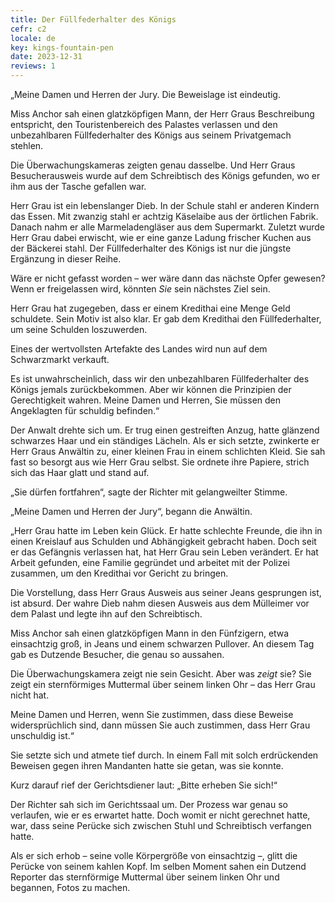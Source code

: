 ```yaml
---
title: Der Füllfederhalter des Königs
cefr: c2
locale: de
key: kings-fountain-pen
date: 2023-12-31
reviews: 1
---
```


„Meine Damen und Herren der Jury. Die Beweislage ist eindeutig.

Miss Anchor sah einen glatzköpfigen Mann, der Herr Graus Beschreibung entspricht, den Touristenbereich des Palastes verlassen und den unbezahlbaren Füllfederhalter des Königs aus seinem Privatgemach stehlen.

Die Überwachungskameras zeigten genau dasselbe. Und Herr Graus Besucherausweis wurde auf dem Schreibtisch des Königs gefunden, wo er ihm aus der Tasche gefallen war.

Herr Grau ist ein lebenslanger Dieb. In der Schule stahl er anderen Kindern das Essen. Mit zwanzig stahl er achtzig Käselaibe aus der örtlichen Fabrik. Danach nahm er alle Marmeladengläser aus dem Supermarkt. Zuletzt wurde Herr Grau dabei erwischt, wie er eine ganze Ladung frischer Kuchen aus der Bäckerei stahl. Der Füllfederhalter des Königs ist nur die jüngste Ergänzung in dieser Reihe.

Wäre er nicht gefasst worden – wer wäre dann das nächste Opfer gewesen? Wenn er freigelassen wird, könnten *Sie* sein nächstes Ziel sein.

Herr Grau hat zugegeben, dass er einem Kredithai eine Menge Geld schuldete. Sein Motiv ist also klar. Er gab dem Kredithai den Füllfederhalter, um seine Schulden loszuwerden.

Eines der wertvollsten Artefakte des Landes wird nun auf dem Schwarzmarkt verkauft.

Es ist unwahrscheinlich, dass wir den unbezahlbaren Füllfederhalter des Königs jemals zurückbekommen. Aber wir können die Prinzipien der Gerechtigkeit wahren. Meine Damen und Herren, Sie müssen den Angeklagten für schuldig befinden.“

Der Anwalt drehte sich um. Er trug einen gestreiften Anzug, hatte glänzend schwarzes Haar und ein ständiges Lächeln. Als er sich setzte, zwinkerte er Herr Graus Anwältin zu, einer kleinen Frau in einem schlichten Kleid. Sie sah fast so besorgt aus wie Herr Grau selbst. Sie ordnete ihre Papiere, strich sich das Haar glatt und stand auf.

„Sie dürfen fortfahren“, sagte der Richter mit gelangweilter Stimme.

„Meine Damen und Herren der Jury“, begann die Anwältin.

„Herr Grau hatte im Leben kein Glück. Er hatte schlechte Freunde, die ihn in einen Kreislauf aus Schulden und Abhängigkeit gebracht haben. Doch seit er das Gefängnis verlassen hat, hat Herr Grau sein Leben verändert. Er hat Arbeit gefunden, eine Familie gegründet und arbeitet mit der Polizei zusammen, um den Kredithai vor Gericht zu bringen.

Die Vorstellung, dass Herr Graus Ausweis aus seiner Jeans gesprungen ist, ist absurd. Der wahre Dieb nahm diesen Ausweis aus dem Mülleimer vor dem Palast und legte ihn auf den Schreibtisch.

Miss Anchor sah einen glatzköpfigen Mann in den Fünfzigern, etwa einsachtzig groß, in Jeans und einem schwarzen Pullover. An diesem Tag gab es Dutzende Besucher, die genau so aussahen.

Die Überwachungskamera zeigt nie sein Gesicht. Aber was *zeigt* sie? Sie zeigt ein sternförmiges Muttermal über seinem linken Ohr – das Herr Grau nicht hat.

Meine Damen und Herren, wenn Sie zustimmen, dass diese Beweise widersprüchlich sind, dann müssen Sie auch zustimmen, dass Herr Grau unschuldig ist.“

Sie setzte sich und atmete tief durch. In einem Fall mit solch erdrückenden Beweisen gegen ihren Mandanten hatte sie getan, was sie konnte.

Kurz darauf rief der Gerichtsdiener laut: „Bitte erheben Sie sich!“

Der Richter sah sich im Gerichtssaal um. Der Prozess war genau so verlaufen, wie er es erwartet hatte. Doch womit er nicht gerechnet hatte, war, dass seine Perücke sich zwischen Stuhl und Schreibtisch verfangen hatte.

Als er sich erhob – seine volle Körpergröße von einsachtzig –, glitt die Perücke von seinem kahlen Kopf. Im selben Moment sahen ein Dutzend Reporter das sternförmige Muttermal über seinem linken Ohr und begannen, Fotos zu machen.